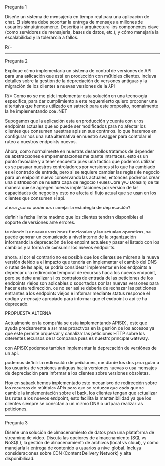 Pregunta 1

Diseñe un sistema de mensajería en tiempo real para una
aplicación de chat. El sistema debe soportar la entrega de
mensajes a millones de usuarios simultáneamente. Describa
la arquitectura, los componentes clave (como servidores de
mensajería, bases de datos, etc.), y cómo manejaría la
escalabilidad y la tolerancia a fallos.

R/=



-----------------------------------------------------------------------

Pregunta 2

Explique cómo implementaría un sistema de control de
versiones de API para una aplicación que está en producción
con múltiples clientes. Incluya detalles sobre la gestión de la
depreciación de versiones antiguas y la migración de los
clientes a nuevas versiones de la API

R/= Como no se me pide implementar esta solución en una tecnologia especifica, para dar cumplimiento a este requemiento quiero proponer una altertaiva que hemos utilizado en satrack para este proposito, normalmente la he implementando con .NET

Supogamos que la aplicación esta en producción y cuenta con unos endpoints actuales que no puede ser modificados para no afectar los clientes que consumen nuestras apis en sus contratos. lo que hacemos en configurar nos una ruta alternativa  en nuestro swagger para controlar el ruteo a nuestros endpoints nuevos.

Ahora, como normalmente en nuestras desarrollos tratamos de depender de abstracciones e implementaciones me diante interfaces. esto es un punto favorable y a tener encuenta pues una tactica que podemos utilizar es se pasarar nuestros controladores por versiones 
si lo que ha cambiado es el contrado de entrada, pero si se requiere cambiar las reglas de negocio para un endpoint nuevo conservando las actuales, entonces  podemos crear una distribución de nuestra capa de negocio (Rules,Core y/O Domain) de tal manera que se agregen nuevas implentaciones por version de las capacidades de negocio y esto no afecta el flujo actual que se usan en los clientes que consumen el api.

ahora  ¿como podemos manejar la estrategia de deprecación?

definir la fecha limite maximo que los clientes tendran disponibles el soporte de versiones ante errores. 

te niendo las nuevas versiones funcionales y las actuales operativas, se puede generar  un comunicado a nivel interno de la organización informando la deprecación de los enpoint actuales y pasar el listado con los cambios y la forma de consumir los nuevos endpoints.

ahora, si por el contrario no es posible que los clientes se migren a la nueva versión debido a el impacto que tendria en implementar el cambio del DNS o rutas de las apis, se podria considerar implementar en los endpoints a deprecar una redirección temporal de recursos hacia los nuevos endpoint, pero se debe analizar si los contratos de entrada de las peticiones de los endpoints viejos son aplicables o soportados por las nuevas versiones para hacer esta redirección. de no ser asi se deberia de rechazar las peticiones entrantes a los endpoints viejos e informar mediante status responce el codigo y mensaje apropiado para informar que el endpoint o api se ha deprecado.


PROPUESTA ALTERNA

Actualmente en la compañia se esta implementando APISIX , esto que ayuda precisamente a ser mas proactivos en la gestión de los accesos ya que este permite orquestar y canalizar las peticiones HTTP sobre los diferentes recursos de la compañia pues es nuestro principal Gateway.

con APISIX podemos tambien implementar la deprecación de versiónes de un api.

podemos definir la redirección de peticiones, me diante los dns para guiar a los usuarios de versiones antiguas hacia versiones nuevas o usa mensajes de depreciación para informar a los clientes sobre versiones obsoletas.

Hoy en satrack hemos implementado este mecanisco de redirección sobre los recursos de múltiples APIs para que se reduzca que cada que se cambie la implementación sobre el back, los clientes tengan que actualizar las rutas a los nuevos endpoint, esto facilita la mantenibilidad ya que los clientes siempre se conectan a un mismo DNS o url para realizar las peticiones.



-----------------------------------------------------------------------
Pregunta 3

Diseñe una solución de almacenamiento de datos para una
plataforma de streaming de video. Discuta las opciones de
almacenamiento (SQL vs NoSQL), la gestión de
almacenamiento de archivos (local vs cloud), y cómo
manejaría la entrega de contenido a usuarios a nivel global.
Incluya consideraciones sobre CDN (Content Delivery
Network) y alta disponibilidad.
